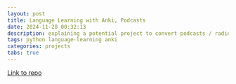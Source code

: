 ```yaml
---
layout: post
title: Language Learning with Anki, Podcasts
date: 2024-11-28 00:32:13
description: explaining a potential project to convert podcasts / radio into language learning tools
tags: python language-learning anki
categories: projects
tabs: true
---
```


[Link to repo](https://github.com/ma-graff/pod-to-anki)